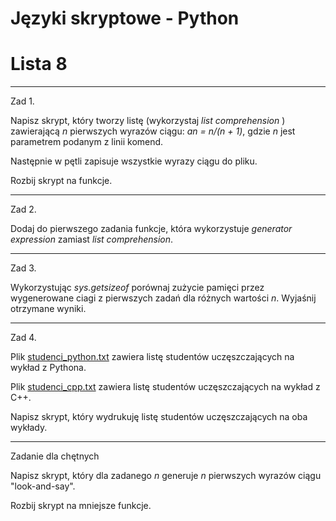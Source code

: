 # Języki skryptowe - Python
# Lista 8

---

Zad 1.

Napisz skrypt, który tworzy listę (wykorzystaj *list comprehension* ) zawierającą *n* pierwszych wyrazów ciągu: *an = n/(n + 1)*, gdzie *n* jest parametrem podanym z linii komend.

Następnie w pętli zapisuje wszystkie wyrazy ciągu do pliku.

Rozbij skrypt na funkcje.

---

Zad 2.

Dodaj do pierwszego zadania funkcje, która wykorzystuje *generator expression* zamiast *list comprehension*.

---

Zad 3.

Wykorzystując *sys.getsizeof* porównaj zużycie pamięci przez wygenerowane ciagi z pierwszych zadań dla różnych wartości *n*. Wyjaśnij otrzymane wyniki.

---

Zad 4.

Plik [studenci_python.txt](Materialy_Pomocnicze/studenci_python.txt) zawiera listę studentów uczęszczających na wykład z Pythona.

Plik [studenci_cpp.txt](Materialy_Pomocnicze/studenci_cpp.txt) zawiera listę studentów uczęszczających na wykład z C++.

Napisz skrypt, który wydrukuję listę studentów uczęszczających na oba wykłady.

---

Zadanie dla chętnych

Napisz skrypt, który dla zadanego *n* generuje *n* pierwszych wyrazów ciągu "look-and-say".

Rozbij skrypt na mniejsze funkcje.

